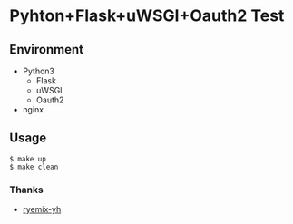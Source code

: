 # Pyhton+Flask+uWSGI+Oauth2 Test

## Environment 
* Python3
	* Flask
	* uWSGI
	* Oauth2
* nginx

## Usage
```shell
$ make up
$ make clean
```

### Thanks

* [ryemix-yh](https://github.com/remix-yh/flask-google-login)
